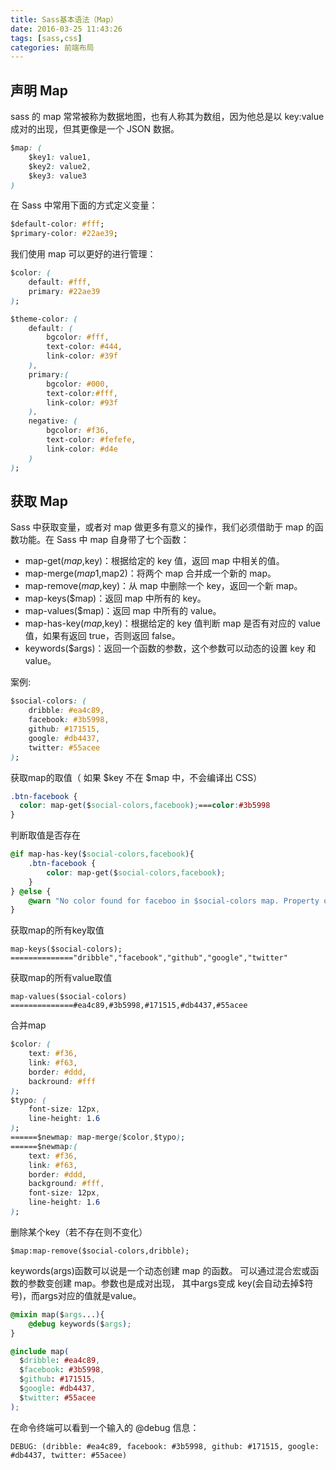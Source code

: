 ```yaml
---
title: Sass基本语法（Map）
date: 2016-03-25 11:43:26
tags: [sass,css]
categories: 前端布局
---
```

## 声明 Map ##

sass 的 map 常常被称为数据地图，也有人称其为数组，因为他总是以 key:value 成对的出现，但其更像是一个 JSON 数据。

```css
$map: (
    $key1: value1,
    $key2: value2,
    $key3: value3
)
```
<!-- more -->
在 Sass 中常用下面的方式定义变量：

```css
$default-color: #fff;
$primary-color: #22ae39;
```

我们使用 map 可以更好的进行管理：

```css
$color: (
    default: #fff,
    primary: #22ae39
);

$theme-color: (
    default: (
        bgcolor: #fff,
        text-color: #444,
        link-color: #39f
    ),
    primary:(
        bgcolor: #000,
        text-color:#fff,
        link-color: #93f
    ),
    negative: (
        bgcolor: #f36,
        text-color: #fefefe,
        link-color: #d4e
    )
);
```
<!--more-->

## 获取 Map ##

Sass 中获取变量，或者对 map 做更多有意义的操作，我们必须借助于 map 的函数功能。在 Sass 中 map 自身带了七个函数：

* map-get($map,$key)：根据给定的 key 值，返回 map 中相关的值。
* map-merge($map1,$map2)：将两个 map 合并成一个新的 map。
* map-remove($map,$key)：从 map 中删除一个 key，返回一个新 map。
* map-keys($map)：返回 map 中所有的 key。
* map-values($map)：返回 map 中所有的 value。
* map-has-key($map,$key)：根据给定的 key 值判断 map 是否有对应的 value 值，如果有返回 true，否则返回 false。
* keywords($args)：返回一个函数的参数，这个参数可以动态的设置 key 和 value。

案例:

```css
$social-colors: (
    dribble: #ea4c89,
    facebook: #3b5998,
    github: #171515,
    google: #db4437,
    twitter: #55acee
);
```

获取map的取值（ 如果 $key 不在 $map 中，不会编译出 CSS）

```css
.btn-facebook {
  color: map-get($social-colors,facebook);===color:#3b5998
}
```

判断取值是否存在

```css
@if map-has-key($social-colors,facebook){
    .btn-facebook {
        color: map-get($social-colors,facebook);
    }
} @else {
    @warn "No color found for faceboo in $social-colors map. Property ommitted."
}
```

获取map的所有key取值

	map-keys($social-colors);
	=============="dribble","facebook","github","google","twitter"

获取map的所有value取值

	map-values($social-colors)
	==============#ea4c89,#3b5998,#171515,#db4437,#55acee

合并map

```css
$color: (
    text: #f36,
    link: #f63,
    border: #ddd,
    backround: #fff
);
$typo: (
    font-size: 12px,
    line-height: 1.6
);
======$newmap: map-merge($color,$typo);
======$newmap:(
    text: #f36,
    link: #f63,
    border: #ddd,
    background: #fff,
    font-size: 12px,
    line-height: 1.6
);
```
删除某个key（若不存在则不变化）

	$map:map-remove($social-colors,dribble);

keywords(args)函数可以说是一个动态创建 map 的函数。
可以通过混合宏或函数的参数变创建 map。参数也是成对出现，
其中args变成 key(会自动去掉$符号)，而args对应的值就是value。

```css
@mixin map($args...){
    @debug keywords($args);
}

@include map(
  $dribble: #ea4c89,
  $facebook: #3b5998,
  $github: #171515,
  $google: #db4437,
  $twitter: #55acee
);
```

在命令终端可以看到一个输入的 @debug 信息：

	DEBUG: (dribble: #ea4c89, facebook: #3b5998, github: #171515, google: #db4437, twitter: #55acee)

